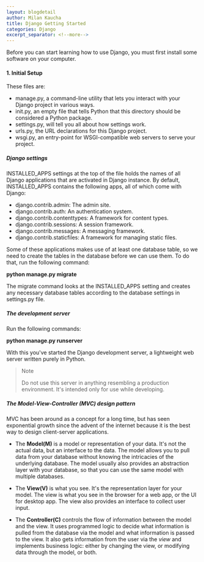 ```yaml
---
layout: blogdetail
author: Milan Kaucha
title: Django Getting Started
categories: Django
excerpt_separator: <!--more-->
---
```


Before you can start learning how to use Django, you must first install some software on your computer.

<!--more-->

#### 1. Initial Setup

These files are:

- manage.py, a command-line utility that lets you interact with your Django project in various ways.
- init.py, an empty file that tells Python that this directory should be considered a Python package.
- settings.py, will tell you all about how settings work.
- urls.py, the URL declarations for this Django project.
- wsgi.py, an entry-point for WSGI-compatible web servers to serve your project.

##### Django settings

INSTALLED_APPS settings at the top of the file holds the names of all Django applications that are activated in Django instance. By default, INSTALLED_APPS contains the following apps, all of which come with Django:

- django.contrib.admin: The admin site.
- django.contrib.auth: An authentication system.
- django.contrib.contenttypes: A framework for content types.
- django.contrib.sessions: A session framework.
- django.contrib.messages: A messaging framework.
- django.contrib.staticfiles: A framework for managing static files.

Some of these applications makes use of at least one database table, so we need to create the tables in the database before we can use them. To do that, run the following command:

**python manage.py migrate**

The migrate command looks at the INSTALLED_APPS setting and creates any necessary database tables according to the database settings in settings.py file.

##### The development server

Run the following commands:

**python manage.py runserver**

With this you've started the Django development server, a lightweight web server written purely in Python.

> Note
>
> Do not use this server in anything resembling a production environment. It's intended only for use while developing.

##### The Model-View-Controller (MVC) design pattern

MVC has been around as a concept for a long time, but has seen exponential growth since the advent of the internet because it is the best way to design client-server applications.

- The **Model(M)** is a model or representation of your data. It's not the actual data, but an interface to the data. The model allows you to pull data from your database without knowing the intricacies of the underlying database. The model usually also provides an abstraction layer with your database, so that you can use the same model with multiple databases.

- The **View(V)** is what you see. It's the representation layer for your model. The view is what you see in the browser for a web app, or the UI for desktop app. The view also provides an interface to collect user input.

- The **Controller(C)** controls the flow of information between the model and the view. It uses programmed logic to decide what information is pulled from the database via the model and what information is passed to the view. It also gets information from the user via the _view_ and implements business logic: either by changing the view, or modifying data through the model, or both.

